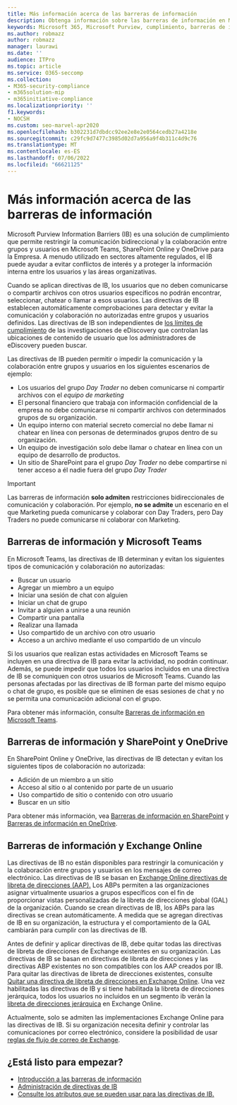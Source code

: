 ```yaml
---
title: Más información acerca de las barreras de información
description: Obtenga información sobre las barreras de información en Microsoft Purview.
keywords: Microsoft 365, Microsoft Purview, cumplimiento, barreras de información
ms.author: robmazz
author: robmazz
manager: laurawi
ms.date: ''
audience: ITPro
ms.topic: article
ms.service: O365-seccomp
ms.collection:
- M365-security-compliance
- m365solution-mip
- m365initiative-compliance
ms.localizationpriority: ''
f1.keywords:
- NOCSH
ms.custom: seo-marvel-apr2020
ms.openlocfilehash: b302231d7dbdcc92ee2e8e2e0564cedb27a4218e
ms.sourcegitcommit: c29fc9d7477c3985d02d7a956a9f4b311c4d9c76
ms.translationtype: MT
ms.contentlocale: es-ES
ms.lasthandoff: 07/06/2022
ms.locfileid: "66621125"
---
```

# <a name="learn-about-information-barriers"></a>Más información acerca de las barreras de información

Microsoft Purview Information Barriers (IB) es una solución de cumplimiento que permite restringir la comunicación bidireccional y la colaboración entre grupos y usuarios en Microsoft Teams, SharePoint Online y OneDrive para la Empresa. A menudo utilizado en sectores altamente regulados, el IB puede ayudar a evitar conflictos de interés y a proteger la información interna entre los usuarios y las áreas organizativas.

Cuando se aplican directivas de IB, los usuarios que no deben comunicarse o compartir archivos con otros usuarios específicos no podrán encontrar, seleccionar, chatear o llamar a esos usuarios. Las directivas de IB establecen automáticamente comprobaciones para detectar y evitar la comunicación y colaboración no autorizadas entre grupos y usuarios definidos. Las directivas de IB son independientes de [los límites de cumplimiento](/microsoft-365/compliance/set-up-compliance-boundaries) de las investigaciones de eDiscovery que controlan las ubicaciones de contenido de usuario que los administradores de eDiscovery pueden buscar.

Las directivas de IB pueden permitir o impedir la comunicación y la colaboración entre grupos y usuarios en los siguientes escenarios de ejemplo:

- Los usuarios del grupo *Day Trader* no deben comunicarse ni compartir archivos con el *equipo de marketing*
- El personal financiero que trabaja con información confidencial de la empresa no debe comunicarse ni compartir archivos con determinados grupos de su organización.
- Un equipo interno con material secreto comercial no debe llamar ni chatear en línea con personas de determinados grupos dentro de su organización.
- Un equipo de investigación solo debe llamar o chatear en línea con un equipo de desarrollo de productos.
- Un sitio de SharePoint para el grupo *Day Trader* no debe compartirse ni tener acceso a él nadie fuera del grupo *Day Trader*

> [!IMPORTANT]
> Las barreras de información **solo admiten** restricciones bidireccionales de comunicación y colaboración. Por ejemplo, **no se admite** un escenario en el que Marketing pueda comunicarse y colaborar con Day Traders, pero Day Traders no puede comunicarse ni colaborar con Marketing.

## <a name="information-barriers-and-microsoft-teams"></a>Barreras de información y Microsoft Teams

En Microsoft Teams, las directivas de IB determinan y evitan los siguientes tipos de comunicación y colaboración no autorizadas:

- Buscar un usuario
- Agregar un miembro a un equipo
- Iniciar una sesión de chat con alguien
- Iniciar un chat de grupo
- Invitar a alguien a unirse a una reunión
- Compartir una pantalla
- Realizar una llamada
- Uso compartido de un archivo con otro usuario
- Acceso a un archivo mediante el uso compartido de un vínculo

Si los usuarios que realizan estas actividades en Microsoft Teams se incluyen en una directiva de IB para evitar la actividad, no podrán continuar. Además, se puede impedir que todos los usuarios incluidos en una directiva de IB se comuniquen con otros usuarios de Microsoft Teams. Cuando las personas afectadas por las directivas de IB forman parte del mismo equipo o chat de grupo, es posible que se eliminen de esas sesiones de chat y no se permita una comunicación adicional con el grupo.

Para obtener más información, consulte [Barreras de información en Microsoft Teams](/MicrosoftTeams/information-barriers-in-teams).

## <a name="information-barriers-and-sharepoint-and-onedrive"></a>Barreras de información y SharePoint y OneDrive

En SharePoint Online y OneDrive, las directivas de IB detectan y evitan los siguientes tipos de colaboración no autorizada:

- Adición de un miembro a un sitio
- Acceso al sitio o al contenido por parte de un usuario
- Uso compartido de sitio o contenido con otro usuario
- Buscar en un sitio

Para obtener más información, vea [Barreras de información en SharePoint](/sharepoint/information-barriers) y [Barreras de información en OneDrive](/onedrive/information-barriers).

## <a name="information-barriers-and-exchange-online"></a>Barreras de información y Exchange Online

Las directivas de IB no están disponibles para restringir la comunicación y la colaboración entre grupos y usuarios en los mensajes de correo electrónico. Las directivas de IB se basan en [Exchange Online directivas de libreta de direcciones (AAP).](/exchange/address-books/address-book-policies/address-book-policies) Los ABPs permiten a las organizaciones asignar virtualmente usuarios a grupos específicos con el fin de proporcionar vistas personalizadas de la libreta de direcciones global (GAL) de la organización. Cuando se crean directivas de IB, los ABPs para las directivas se crean automáticamente. A medida que se agregan directivas de IB en su organización, la estructura y el comportamiento de la GAL cambiarán para cumplir con las directivas de IB.

Antes de definir y aplicar directivas de IB, debe quitar todas las directivas de libreta de direcciones de Exchange existentes en su organización. Las directivas de IB se basan en directivas de libreta de direcciones y las directivas ABP existentes no son compatibles con los AAP creados por IB. Para quitar las directivas de libreta de direcciones existentes, consulte [Quitar una directiva de libreta de direcciones en Exchange Online](/exchange/address-books/address-book-policies/remove-an-address-book-policy). Una vez habilitadas las directivas de IB y si tiene habilitada la libreta de direcciones jerárquica, todos los usuarios no incluidos en un segmento ib verán la [libreta de direcciones jerárquica](/exchange/address-books/hierarchical-address-books/hierarchical-address-books) en Exchange Online.

Actualmente, solo se admiten las implementaciones Exchange Online para las directivas de IB. Si su organización necesita definir y controlar las comunicaciones por correo electrónico, considere la posibilidad de usar [reglas de flujo de correo de Exchange](/exchange/security-and-compliance/mail-flow-rules/mail-flow-rules).

## <a name="ready-to-get-started"></a>¿Está listo para empezar?

- [Introducción a las barreras de información](information-barriers-policies.md)
- [Administración de directivas de IB](information-barriers-edit-segments-policies.md)
- [Consulte los atributos que se pueden usar para las directivas de IB.](information-barriers-attributes.md)
